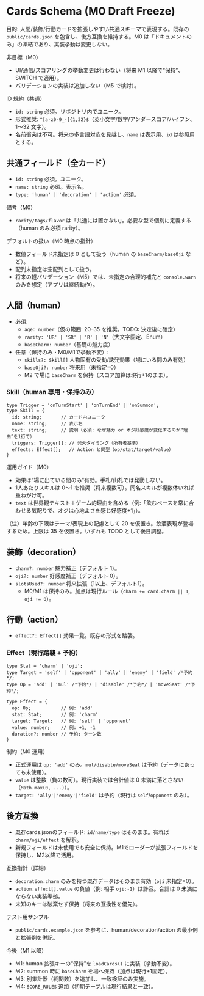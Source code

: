 # Cards Schema (M0 Draft Freeze)

目的: 人間/装飾/行動カードを拡張しやすい共通スキーマで表現する。既存の `public/cards.json` を包含し、後方互換を維持する。M0 は「ドキュメントのみ」の凍結であり、実装挙動は変更しない。

非目標（M0）
- UI/通信/スコアリングの挙動変更は行わない（将来 M1 以降で“保持”、SWITCH で適用）。
- バリデーションの実装は追加しない（M5 で検討）。

ID 規約（共通）
- `id: string` 必須。リポジトリ内でユニーク。
- 形式推奨: `^[a-z0-9_-]{1,32}$`（英小文字/数字/アンダースコア/ハイフン、1〜32 文字）。
- 名前衝突は不可。将来の多言語対応を見越し、`name` は表示用、`id` は参照用とする。

## 共通フィールド（全カード）
- `id: string` 必須。ユニーク。
- `name: string` 必須。表示名。
- `type: 'human' | 'decoration' | 'action'` 必須。

備考（M0）
- `rarity/tags/flavor` は「共通には置かない」。必要な型で個別に定義する（human のみ必須 rarity）。

デフォルトの扱い（M0 時点の指針）
- 数値フィールド未指定は 0 として扱う（human の `baseCharm/baseOji` など）。
- 配列未指定は空配列として扱う。
- 将来の軽バリデーション（M5）では、未指定の合理的補完と `console.warn` のみを想定（アプリは継続動作）。

## 人間（human）
- 必須: 
  - `age: number`（仮の範囲: 20–35 を推奨。TODO: 決定後に確定）
  - `rarity: 'UR' | 'SR' | 'R' | 'N'`（大文字固定、Enum）
  - `baseCharm: number`（基礎の魅力度）
- 任意（保持のみ・M0/M1で挙動不変）:
  - `skills?: Skill[]` 人物固有の受動/誘発効果（場にいる間のみ有効）
  - `baseOji?: number` 将来用（未指定=0）
  - M2 で場に `baseCharm` を保持（スコア加算は現行+1のまま）。

### Skill（human 専用・保持のみ）
```
type Trigger = 'onTurnStart' | 'onTurnEnd' | 'onSummon';
type Skill = {
  id: string;       // カード内ユニーク
  name: string;     // 表示名
  text: string;     // 説明（必須: なぜ魅力 or オジ好感度が変化するのか“理由”を1行で）
  triggers: Trigger[]; // 発火タイミング（所有者基準）
  effects: Effect[];   // Action と同型（op/stat/target/value）
}
```

運用ガイド（M0）
- 効果は“場に出ている間のみ”有効。手札/山札では発動しない。
- 1人あたりスキルは 0〜1 を推奨（将来複数可）。同名スキルが複数体いれば重ねがけ可。
- `text` は世界観テキスト＋ゲーム的理由を含める（例:「飲むペースを常に合わせる気配りで、オジは心地よさを感じ好感度+1」）。

（注）年齢の下限はテーマ/表現上の配慮として 20 を仮置き。飲酒表現が登場するため。上限は 35 を仮置き。いずれも TODO として後日調整。

## 装飾（decoration）
- `charm?: number` 魅力補正（デフォルト 1）。
- `oji?: number` 好感度補正（デフォルト 0）。
- `slotsUsed?: number` 将来拡張（1以上、デフォルト1）。
  - M0/M1 は保持のみ。加点は現行ルール（`charm += card.charm || 1`, `oji += 0`）。

## 行動（action）
- `effect?: Effect[]` 効果一覧。既存の形式を踏襲。

### Effect（現行踏襲 + 予約）
```
type Stat = 'charm' | 'oji';
type Target = 'self' | 'opponent' | 'ally' | 'enemy' | 'field' /*予約*/;
type Op = 'add' | 'mul' /*予約*/ | 'disable' /*予約*/ | 'moveSeat' /*予約*/;

type Effect = {
  op: Op;           // 例: 'add'
  stat: Stat;       // 例: 'charm'
  target: Target;   // 例: 'self' | 'opponent'
  value: number;    // 例: +1, -1
  duration?: number // 予約: ターン数
}
```

制約（M0 運用）
- 正式運用は `op: 'add'` のみ。`mul/disable/moveSeat` は予約（データにあっても未使用）。
- `value` は整数（負の数可）。現行実装では合計値は 0 未満に落とさない（`Math.max(0, ...)`）。
- `target: 'ally'|'enemy'|'field'` は予約（現行は `self`/`opponent` のみ）。

## 後方互換
- 既存cards.jsonのフィールド: `id/name/type` はそのまま。有れば `charm/oji/effect` を解釈。
- 新規フィールドは未使用でも安全に保持。M1でローダーが拡張フィールドを保持し、M2以降で活用。

互換指針（詳細）
- `decoration.charm` のみを持つ既存データはそのまま有効（`oji` 未指定=0）。
- `action.effect[].value` の負値（例: 相手 `oji:-1`）は許容。合計は 0 未満にならない実装準拠。
- 未知のキーは破棄せず保持（将来の互換性を優先）。

テスト用サンプル
- `public/cards.example.json` を参考に、human/decoration/action の最小例と拡張例を併記。

今後（M1 以降）
- M1: human 拡張キーの“保持”を `loadCards()` に実装（挙動不変）。
- M2: summon 時に `baseCharm` を場へ保持（加点は現行+1固定）。
- M3: 別集計器（純関数）を追加し、一致検証のみ実施。
- M4: `SCORE_RULES` 追加（初期テーブルは現行結果と一致）。
